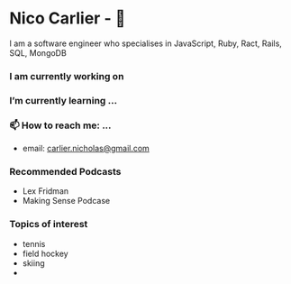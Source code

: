 # Nico Carlier - 👋

I am a software engineer who specialises in JavaScript, Ruby, Ract, Rails, SQL, MongoDB


### I am currently working on


### I’m currently learning ...

### 📫 How to reach me: ...
- email: carlier.nicholas@gmail.com

### Recommended Podcasts
- Lex Fridman
- Making Sense Podcase

### Topics of interest
- tennis
- field hockey
- skiing
- 
